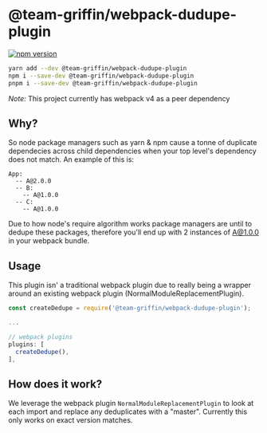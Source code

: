 # @team-griffin/webpack-dudupe-plugin

[![npm version](https://badge.fury.io/js/%40team-griffin%2Fwebpack-dudupe-plugin.svg)](https://badge.fury.io/js/%40team-griffin%2Fwebpack-dudupe-plugin)

```sh
yarn add --dev @team-griffin/webpack-dudupe-plugin
npm i --save-dev @team-griffin/webpack-dudupe-plugin
pnpm i --save-dev @team-griffin/webpack-dudupe-plugin
```

*Note:* This project currently has webpack v4 as a peer dependency

## Why?

So node package managers such as yarn & npm cause a tonne of duplicate dependecies across child dependencies when your top level's dependency does not match.
An example of this is:

```
App:
  -- A@2.0.0
  -- B:
    -- A@1.0.0
  -- C:
    -- A@1.0.0
```

Due to how node's require algorithm works package managers are until to dedupe these packages, therefore you'll end up with 2 instances of A@1.0.0 in your webpack bundle.

## Usage

This plugin isn' a traditional webpack plugin due to really being a wrapper around an existing webpack plugin (NormalModuleReplacementPlugin).

```js
const createDedupe = require('@team-griffin/webpack-dudupe-plugin');

...

// webpack plugins
plugins: [
  createDedupe(),
],

```

## How does it work?

We leverage the webpack plugin `NormalModuleReplacementPlugin` to look at each import and replace any deduplicates with a "master".
Currently this only works on exact version matches.